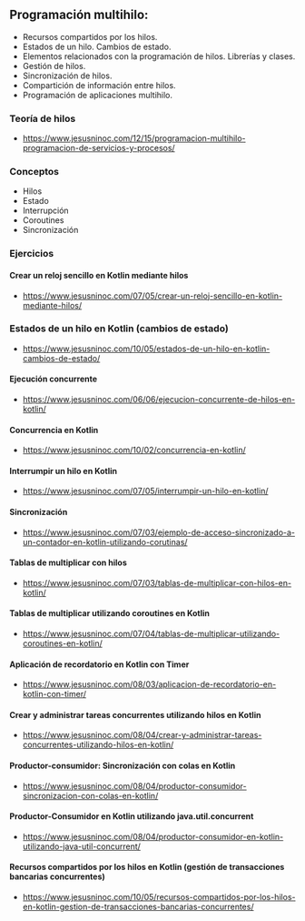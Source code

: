 ## Programación multihilo:
 -	Recursos compartidos por los hilos.
 -	Estados de un hilo. Cambios de estado.
 -	Elementos relacionados con la programación de hilos. Librerías y clases.
 -	Gestión de hilos.
 -	Sincronización de hilos.
 -	Compartición de información entre hilos.
 -	Programación de aplicaciones multihilo.

### Teoría de hilos
* https://www.jesusninoc.com/12/15/programacion-multihilo-programacion-de-servicios-y-procesos/

### Conceptos
- Hilos
- Estado
- Interrupción
- Coroutines
- Sincronización

### Ejercicios
#### Crear un reloj sencillo en Kotlin mediante hilos
* https://www.jesusninoc.com/07/05/crear-un-reloj-sencillo-en-kotlin-mediante-hilos/
### Estados de un hilo en Kotlin (cambios de estado)
* https://www.jesusninoc.com/10/05/estados-de-un-hilo-en-kotlin-cambios-de-estado/
#### Ejecución concurrente
* https://www.jesusninoc.com/06/06/ejecucion-concurrente-de-hilos-en-kotlin/
#### Concurrencia en Kotlin
* https://www.jesusninoc.com/10/02/concurrencia-en-kotlin/
#### Interrumpir un hilo en Kotlin
* https://www.jesusninoc.com/07/05/interrumpir-un-hilo-en-kotlin/
#### Sincronización
* https://www.jesusninoc.com/07/03/ejemplo-de-acceso-sincronizado-a-un-contador-en-kotlin-utilizando-corutinas/
#### Tablas de multiplicar con hilos
* https://www.jesusninoc.com/07/03/tablas-de-multiplicar-con-hilos-en-kotlin/
#### Tablas de multiplicar utilizando coroutines en Kotlin
* https://www.jesusninoc.com/07/04/tablas-de-multiplicar-utilizando-coroutines-en-kotlin/
#### Aplicación de recordatorio en Kotlin con Timer
* https://www.jesusninoc.com/08/03/aplicacion-de-recordatorio-en-kotlin-con-timer/
#### Crear y administrar tareas concurrentes utilizando hilos en Kotlin
* https://www.jesusninoc.com/08/04/crear-y-administrar-tareas-concurrentes-utilizando-hilos-en-kotlin/
#### Productor-consumidor: Sincronización con colas en Kotlin
* https://www.jesusninoc.com/08/04/productor-consumidor-sincronizacion-con-colas-en-kotlin/
#### Productor-Consumidor en Kotlin utilizando java.util.concurrent
* https://www.jesusninoc.com/08/04/productor-consumidor-en-kotlin-utilizando-java-util-concurrent/
#### Recursos compartidos por los hilos en Kotlin (gestión de transacciones bancarias concurrentes)
* https://www.jesusninoc.com/10/05/recursos-compartidos-por-los-hilos-en-kotlin-gestion-de-transacciones-bancarias-concurrentes/
